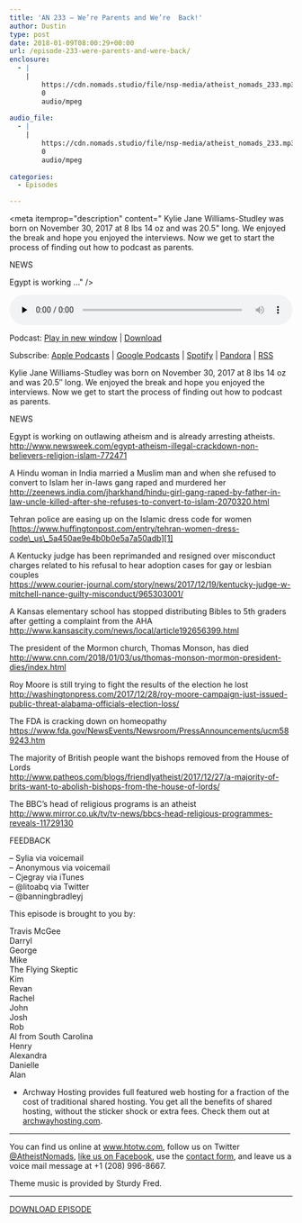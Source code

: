 ```yaml
---
title: 'AN 233 – We’re Parents and We’re  Back!'
author: Dustin
type: post
date: 2018-01-09T08:00:29+00:00
url: /episode-233-were-parents-and-were-back/
enclosure:
  - |
    |
        https://cdn.nomads.studio/file/nsp-media/atheist_nomads_233.mp3
        0
        audio/mpeg
        
audio_file:
  - |
    |
        https://cdn.nomads.studio/file/nsp-media/atheist_nomads_233.mp3
        0
        audio/mpeg
        
categories:
  - Episodes

---
```

<div itemscope itemtype="http://schema.org/AudioObject">
  <meta itemprop="name" content="Episode 233 &#8211; We’re Parents and We’re  Back!" />
  
  <meta itemprop="uploadDate" content="2018-01-09T01:00:29-07:00" />
  
  <meta itemprop="encodingFormat" content="audio/mpeg" />
  
  <meta itemprop="description" content="
Kylie Jane Williams-Studley was born on November 30, 2017 at 8 lbs 14 oz and was 20.5&quot; long. We enjoyed the break and hope you enjoyed the interviews. Now we get to start the process of finding out how to podcast as parents.

NEWS

Egypt is working ..." />
  
  <meta itemprop="contentUrl" content="https://dts.podtrac.com/redirect.mp3/cdn.nomads.studio/file/nsp-media/atheist_nomads_233.mp3" />
  </p> 
  
  <div class="powerpress_player" id="powerpress_player_8496">
    <audio class="wp-audio-shortcode" id="audio-1677-240" preload="none" style="width: 100%;" controls="controls"><source type="audio/mpeg" src="https://dts.podtrac.com/redirect.mp3/cdn.nomads.studio/file/nsp-media/atheist_nomads_233.mp3?_=240" /><a href="https://dts.podtrac.com/redirect.mp3/cdn.nomads.studio/file/nsp-media/atheist_nomads_233.mp3">https://dts.podtrac.com/redirect.mp3/cdn.nomads.studio/file/nsp-media/atheist_nomads_233.mp3</a></audio>
  </div>
</div>

<p class="powerpress_links powerpress_links_mp3">
  Podcast: <a href="https://dts.podtrac.com/redirect.mp3/cdn.nomads.studio/file/nsp-media/atheist_nomads_233.mp3" class="powerpress_link_pinw" target="_blank" title="Play in new window" onclick="return powerpress_pinw('https://htotw.com/?powerpress_pinw=1677-podcast');" rel="nofollow">Play in new window</a> | <a href="https://dts.podtrac.com/redirect.mp3/cdn.nomads.studio/file/nsp-media/atheist_nomads_233.mp3" class="powerpress_link_d" title="Download" rel="nofollow" download="atheist_nomads_233.mp3">Download</a>
</p>

<p class="powerpress_links powerpress_subscribe_links">
  Subscribe: <a href="https://podcasts.apple.com/us/podcast/humanists-take-on-the-world/id530050098?mt=2&ls=1" class="powerpress_link_subscribe powerpress_link_subscribe_itunes" target="_blank" title="Subscribe on Apple Podcasts" rel="nofollow">Apple Podcasts</a> | <a href="https://www.google.com/podcasts?feed=aHR0cDovL2F0aGVpc3Rub21hZHMubGlic3luLmNvbS9yc3M%3D" class="powerpress_link_subscribe powerpress_link_subscribe_googleplay" target="_blank" title="Subscribe on Google Podcasts" rel="nofollow">Google Podcasts</a> | <a href="https://open.spotify.com/show/3LzK2xZGike6Tc1GEMtMbr?si=LieN9SNuTpq96smuaUsH8A" class="powerpress_link_subscribe powerpress_link_subscribe_spotify" target="_blank" title="Subscribe on Spotify" rel="nofollow">Spotify</a> | <a href="https://www.pandora.com/podcast/atheist-nomads/PC:10122?corr=62071012&part=ug" class="powerpress_link_subscribe powerpress_link_subscribe_pandora" target="_blank" title="Subscribe on Pandora" rel="nofollow">Pandora</a> | <a href="https://htotw.com/feed/podcast/" class="powerpress_link_subscribe powerpress_link_subscribe_rss" target="_blank" title="Subscribe via RSS" rel="nofollow">RSS</a>
</p>

<center>
</center>

  
Kylie Jane Williams-Studley was born on November 30, 2017 at 8 lbs 14 oz and was 20.5&#8243; long. We enjoyed the break and hope you enjoyed the interviews. Now we get to start the process of finding out how to podcast as parents.

NEWS

Egypt is working on outlawing atheism and is already arresting atheists.  
<http://www.newsweek.com/egypt-atheism-illegal-crackdown-non-believers-religion-islam-772471>

A Hindu woman in India married a Muslim man and when she refused to convert to Islam her in-laws gang raped and murdered her  
<http://zeenews.india.com/jharkhand/hindu-girl-gang-raped-by-father-in-law-uncle-killed-after-she-refuses-to-convert-to-islam-2070320.html>

Tehran police are easing up on the Islamic dress code for women  
[https://www.huffingtonpost.com/entry/tehran-women-dress-code\_us\_5a450ae9e4b0b0e5a7a50adb][1]

A Kentucky judge has been reprimanded and resigned over misconduct charges related to his refusal to hear adoption cases for gay or lesbian couples  
<https://www.courier-journal.com/story/news/2017/12/19/kentucky-judge-w-mitchell-nance-guilty-misconduct/965303001/>

A Kansas elementary school has stopped distributing Bibles to 5th graders after getting a complaint from the AHA  
<http://www.kansascity.com/news/local/article192656399.html>

The president of the Mormon church, Thomas Monson, has died  
<http://www.cnn.com/2018/01/03/us/thomas-monson-mormon-president-dies/index.html>

Roy Moore is still trying to fight the results of the election he lost  
<http://washingtonpress.com/2017/12/28/roy-moore-campaign-just-issued-public-threat-alabama-officials-election-loss/>

The FDA is cracking down on homeopathy  
<https://www.fda.gov/NewsEvents/Newsroom/PressAnnouncements/ucm589243.htm>

The majority of British people want the bishops removed from the House of Lords  
<http://www.patheos.com/blogs/friendlyatheist/2017/12/27/a-majority-of-brits-want-to-abolish-bishops-from-the-house-of-lords/>

The BBC&#8217;s head of religious programs is an atheist  
<http://www.mirror.co.uk/tv/tv-news/bbcs-head-religious-programmes-reveals-11729130>

FEEDBACK

&#8211; Sylia via voicemail  
&#8211; Anonymous via voicemail  
&#8211; Cjegray via iTunes  
&#8211; @litoabq via Twitter  
&#8211; @banningbradleyj

This episode is brought to you by:

Travis McGee  
Darryl  
George  
Mike  
The Flying Skeptic  
Kim  
Revan  
Rachel  
John  
Josh  
Rob  
Al from South Carolina  
Henry  
Alexandra  
Danielle  
Alan

* Archway Hosting provides full featured web hosting for a fraction of the cost of traditional shared hosting. You get all the benefits of shared hosting, without the sticker shock or extra fees. Check them out at <a href="http://archwayhosting.com/" target="_blank" rel="noopener">archwayhosting.com</a>.

<hr width="500" />

You can find us online at <a href="https://www.htotw.com/" target="_blank" rel="noopener">www.htotw.com</a>, follow us on Twitter <a href="https://htotw.com/twitter" target="_blank" rel="noopener">@AtheistNomads</a>, <a href="https://htotw.com/facebook" target="_blank" rel="noopener">like us on Facebook</a>, use the [contact form](https://htotw.com/contact), and leave us a voice mail message at +1 (208) 996-8667.

Theme music is provided by Sturdy Fred.

<hr width="”500”" />

[DOWNLOAD EPISODE][2]

 [1]: https://www.huffingtonpost.com/entry/tehran-women-dress-code_us_5a450ae9e4b0b0e5a7a50adb
 [2]: https://dts.podtrac.com/redirect.mp3/cdn.nomads.studio/file/nsp-media/atheist_nomads_233.mp3